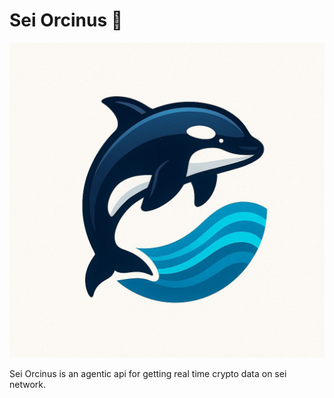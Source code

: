 # Sei Orcinus 🐋

![Agent Image](./public/sei_orcinus.jpg)


Sei Orcinus is an agentic api for getting real time crypto data on sei network. 
